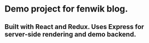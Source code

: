 # Demo project for fenwik blog.

## Built with React and Redux. Uses Express for server-side rendering and demo backend.

